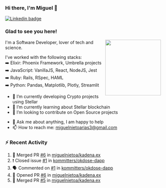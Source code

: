 ### Hi there, I'm Miguel 👋

<a href="https://linkedin.com/in/miguelnietoa/" target="_blank" rel="noopener noreferrer">
  <img src="https://img.shields.io/badge/-LinkedIn-0e76a8?style=flat-square&logo=Linkedin&logoColor=white" alt="Linkedin badge">
</a>
<!-- [![Website Badge](https://img.shields.io/badge/Website-3b5998?style=flat-square&logo=google-chrome&logoColor=white)](#notavailablenow#) 

<img src="https://i.imgur.com/tbrLrt5.gif" width=400 alt="Coding GIF" align="right"/>
-->


### Glad to see you here!
<a href="https://github.com/miguelnietoa"><img src="https://github-readme-stats.vercel.app/api?username=miguelnietoa&show_icons=true&hide_border=true&count_private=true&include_all_commits=true&theme=tokyonight" height="180em" align="right"/></a>
I'm a Software Developer, lover of tech and science. 

I've worked with the following stacks:\
➡️ Elixir: Phoenix Framework, Umbrella projects\
➡️ JavaScript: VanillaJS, React, NodeJS, Jest\
➡️ Ruby: Rails, RSpec, HAML\
➡️ Python: Pandas, Matplotlib, Plotly, Streamlit

- 🔭 I’m currently developing Crypto projects using Stellar
- 🌱 I’m currently learning about Stellar blockchain
- 👯 I’m looking to contribute on Open Source projects
<!-- 
- 😄 I just finished a Machine Learning course! 
- 🤔 I’m looking for help with ...
-->
- 💬 Ask me about anything, I am happy to help
- 📫 How to reach me: miguelnietoarias3@gmail.com

### ⚡ Recent Activity

<!--START_SECTION:activity-->
1. 🎉 Merged PR [#6](https://github.com/miguelnietoa/kadena.ex/pull/6) in [miguelnietoa/kadena.ex](https://github.com/miguelnietoa/kadena.ex)
2. ❗️ Closed issue [#1](https://github.com/kommitters/okdose-dapp/issues/1) in [kommitters/okdose-dapp](https://github.com/kommitters/okdose-dapp)
3. 🗣 Commented on [#1](https://github.com/kommitters/okdose-dapp/issues/1) in [kommitters/okdose-dapp](https://github.com/kommitters/okdose-dapp)
4. 💪 Opened PR [#6](https://github.com/miguelnietoa/kadena.ex/pull/6) in [miguelnietoa/kadena.ex](https://github.com/miguelnietoa/kadena.ex)
5. 🎉 Merged PR [#5](https://github.com/miguelnietoa/kadena.ex/pull/5) in [miguelnietoa/kadena.ex](https://github.com/miguelnietoa/kadena.ex)
<!--END_SECTION:activity-->

